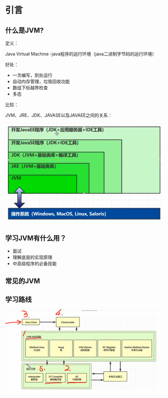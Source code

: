 # 引言

## 什么是JVM?

定义：

Java Virtual Machine -java程序的运行环境（java二进制字节码的运行环境）

好处：

- 一次编写，到处运行
- 自动内存管理，垃圾回收功能
- 数组下标越界检查
- 多态

比较：

JVM、JRE、JDK、JAVASE以及JAVAEE之间的关系：

![image-20211113220445110](../images/image-20211113220445110.png)

## 学习JVM有什么用？

- 面试
- 理解底层的实现原理
- 中高级程序的必备技能

## 常见的JVM

## 学习路线

![image-20211114205908263](../images/image-20211114205908263.png)

